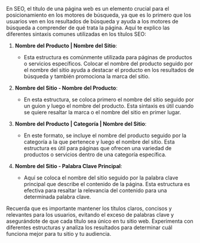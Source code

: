 En SEO, el título de una página web es un elemento crucial para el posicionamiento en los motores de búsqueda, ya que es lo primero que los usuarios ven en los resultados de búsqueda y ayuda a los motores de búsqueda a comprender de qué trata la página. Aquí te explico las diferentes sintaxis comunes utilizadas en los títulos SEO:

1. **Nombre del Producto | Nombre del Sitio**:
   
   - Esta estructura es comúnmente utilizada para páginas de productos o servicios específicos. Colocar el nombre del producto seguido por el nombre del sitio ayuda a destacar el producto en los resultados de búsqueda y también promociona la marca del sitio.

2. **Nombre del Sitio - Nombre del Producto**:
   
   - En esta estructura, se coloca primero el nombre del sitio seguido por un guion y luego el nombre del producto. Esta sintaxis es útil cuando se quiere resaltar la marca o el nombre del sitio en primer lugar.

3. **Nombre del Producto | Categoría | Nombre del Sitio**:
   
   - En este formato, se incluye el nombre del producto seguido por la categoría a la que pertenece y luego el nombre del sitio. Esta estructura es útil para páginas que ofrecen una variedad de productos o servicios dentro de una categoría específica.

4. **Nombre del Sitio - Palabra Clave Principal**:
   
   - Aquí se coloca el nombre del sitio seguido por la palabra clave principal que describe el contenido de la página. Esta estructura es efectiva para resaltar la relevancia del contenido para una determinada palabra clave.

Recuerda que es importante mantener los títulos claros, concisos y relevantes para los usuarios, evitando el exceso de palabras clave y asegurándote de que cada título sea único en tu sitio web. Experimenta con diferentes estructuras y analiza los resultados para determinar cuál funciona mejor para tu sitio y tu audiencia.
